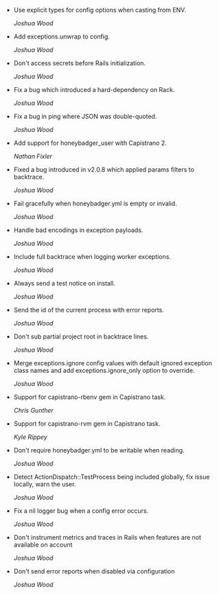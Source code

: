 * Use explicit types for config options when casting from ENV.

  *Joshua Wood*

* Add exceptions.unwrap to config.

  *Joshua Wood*

* Don't access secrets before Rails initialization.

  *Joshua Wood*

* Fix a bug which introduced a hard-dependency on Rack.

  *Joshua Wood*

* Fix a bug in ping where JSON was double-quoted.

  *Joshua Wood*

* Add support for honeybadger_user with Capistrano 2.

  *Nathan Fixler*

* Fixed a bug introduced in v2.0.8 which applied params filters to backtrace.

  *Joshua Wood*

* Fail gracefully when honeybadger.yml is empty or invalid.

  *Joshua Wood*

* Handle bad encodings in exception payloads.

  *Joshua Wood*

* Include full backtrace when logging worker exceptions.

  *Joshua Wood*

* Always send a test notice on install.

  *Joshua Wood*

* Send the id of the current process with error reports.

  *Joshua Wood*

* Don't sub partial project root in backtrace lines.

  *Joshua Wood*

* Merge exceptions.ignore config values with default ignored exception class
  names and add exceptions.ignore_only option to override.

  *Joshua Wood*

* Support for capistrano-rbenv gem in Capistrano task.

  *Chris Gunther*

* Support for capistrano-rvm gem in Capistrano task.

  *Kyle Rippey*

* Don't require honeybadger.yml to be writable when reading.

  *Joshua Wood*

* Detect ActionDispatch::TestProcess being included globally, fix issue locally,
  warn the user.

  *Joshua Wood*

* Fix a nil logger bug when a config error occurs.

  *Joshua Wood*

* Don't instrument metrics and traces in Rails when features are not available
  on account

  *Joshua Wood*

* Don't send error reports when disabled via configuration

  *Joshua Wood*
